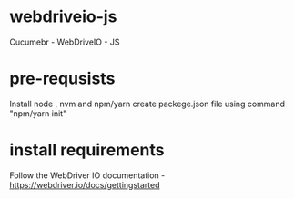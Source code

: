 # webdriveio-js
Cucumebr - WebDriveIO - JS

# pre-requsists 
Install node , nvm and npm/yarn
create packege.json file using command "npm/yarn init"

# install requirements 
Follow the WebDriver IO documentation - https://webdriver.io/docs/gettingstarted